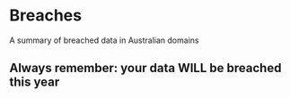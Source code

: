 # Breaches
A summary of breached data in Australian domains

## Always remember: your data WILL be breached this year 
